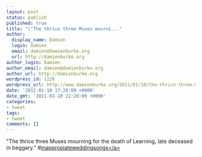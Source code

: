 ```yaml
---
layout: post
status: publish
published: true
title: "\"The thrice three Muses mourni..."
author:
  display_name: Damien
  login: Damien
  email: damien@damienburke.org
  url: http://damienburke.org
author_login: Damien
author_email: damien@damienburke.org
author_url: http://damienburke.org
wordpress_id: 1228
wordpress_url: http://www.damienburke.org/2011/01/10/the-thrice-three-muses-mourni/
date: '2011-01-10 17:28:09 +0000'
date_gmt: '2011-01-10 22:28:09 +0000'
categories:
- tweet
tags:
- tweet
comments: []
---
```

<p>"The thrice three Muses mourning for the death of Learning, late deceased in beggary." #<a href="http:&#47;&#47;search.twitter.com&#47;search?q=%23inappropiateweddingsongs" class="aktt_hashtag">inappropiateweddingsongs<&#47;a></p>
